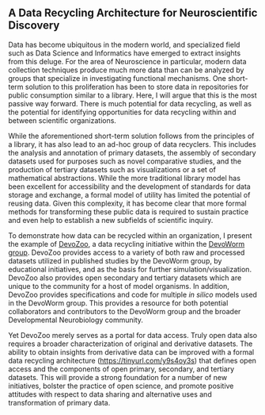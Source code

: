 ## A Data Recycling Architecture for Neuroscientific Discovery


Data has become ubiquitous in the modern world, and specialized field such as Data Science and Informatics have emerged to extract insights from this deluge. For the area of Neuroscience in particular, modern data collection techniques produce much more data than can be analyzed by groups that specialize in investigating functional mechanisms. One short-term solution to this proliferation has been to store data in repositories for public consumption similar to a library. Here, I will argue that this is the most passive way forward. There is much potential for data recycling, as well as the potential for identifying opportunities for data recycling within and between scientific organizations.  

While the aforementioned short-term solution follows from the principles of a library, it has also lead to an ad-hoc group of data recyclers. This includes the analysis and annotation of primary datasets, the assembly of secondary datasets used for purposes such as novel comparative studies, and the production of tertiary datasets such as visualizations or a set of mathematical abstractions. While the more traditional library model has been excellent for accessibility and the development of standards for data storage and exchange, a formal model of utility has limited the potential of reusing data. Given this complexity, it has become clear that more formal methods for transforming these public data is required to sustain practice and even help to establish a new subfields of scientific inquiry.  

To demonstrate how data can be recycled within an organization, I present the example of [DevoZoo](https://tinyurl.com/yc2d357n), a data recycling initiative within the [DevoWorm group](https://tinyurl.com/yct2okdt). DevoZoo provides access to a variety of both raw and processed datasets utilized in published studies by the DevoWorm group, by educational initiatives, and as the basis for further simulation/visualization. DevoZoo also provides open secondary and tertiary datasets which are unique to the community for a host of model organisms. In addition, DevoZoo provides specifications and code for multiple _in silico_ models used in the DevoWorm group. This provides a resource for both potential collaborators and contributors to the DevoWorm group and the broader Developmental Neurobiology community.  

Yet DevoZoo merely serves as a portal for data access. Truly open data also requires a broader characterization of original and derivative datasets. The ability to obtain insights from derivative data can be improved with a formal data recycling architecture (https://tinyurl.com/y9s4oy3s) that defines open access and the components of open primary, secondary, and tertiary datasets. This will provide a strong foundation for a number of new initiatives, bolster the practice of open science, and promote positive attitudes with respect to data sharing and alternative uses and transformation of primary data.  
